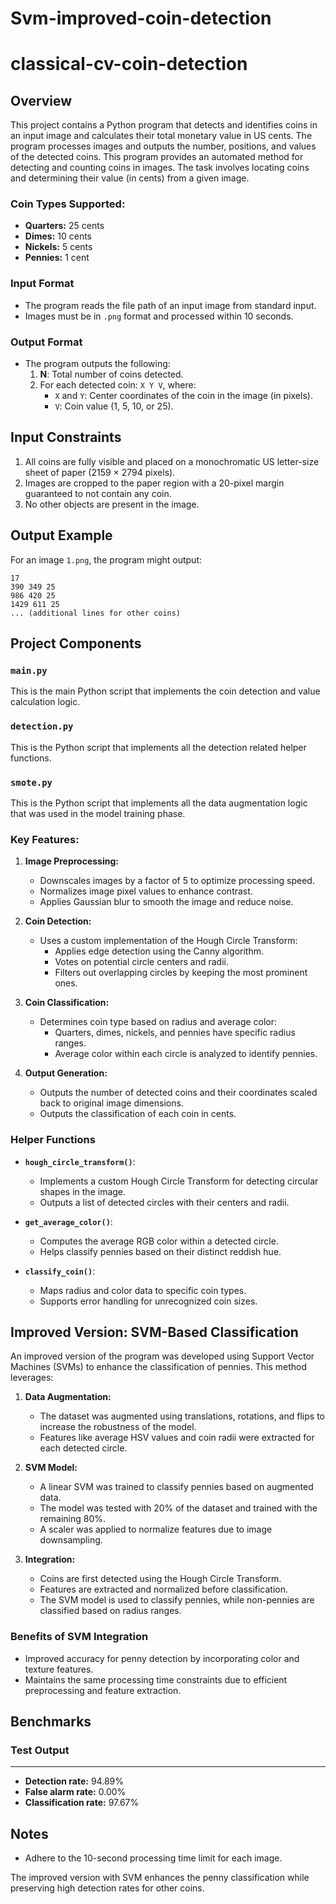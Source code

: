# Svm-improved-coin-detection
# classical-cv-coin-detection

## Overview
This project contains a Python program that detects and identifies coins in an input image and calculates their total monetary value in US cents. The program processes images and outputs the number, positions, and values of the detected coins. This program provides an automated method for detecting and counting coins in images. The task involves locating coins and determining their value (in cents) from a given image.

### Coin Types Supported:
- **Quarters:** 25 cents
- **Dimes:** 10 cents
- **Nickels:** 5 cents
- **Pennies:** 1 cent

### Input Format
- The program reads the file path of an input image from standard input.
- Images must be in `.png` format and processed within 10 seconds.

### Output Format
- The program outputs the following:
  1. **N**: Total number of coins detected.
  2. For each detected coin: `X Y V`, where:
     - `X` and `Y`: Center coordinates of the coin in the image (in pixels).
     - `V`: Coin value (1, 5, 10, or 25).

## Input Constraints
1. All coins are fully visible and placed on a monochromatic US letter-size sheet of paper (2159 × 2794 pixels).
2. Images are cropped to the paper region with a 20-pixel margin guaranteed to not contain any coin.
3. No other objects are present in the image.

## Output Example
For an image `1.png`, the program might output:

```
17
390 349 25
986 420 25
1429 611 25
... (additional lines for other coins)
```

## Project Components

### `main.py`
This is the main Python script that implements the coin detection and value calculation logic.

### `detection.py`
This is the Python script that implements all the detection related helper functions.

### `smote.py`
This is the Python script that implements all the data augmentation logic that was used in the model training phase.

### Key Features:
1. **Image Preprocessing:**
   - Downscales images by a factor of 5 to optimize processing speed.
   - Normalizes image pixel values to enhance contrast.
   - Applies Gaussian blur to smooth the image and reduce noise.

2. **Coin Detection:**
   - Uses a custom implementation of the Hough Circle Transform:
     - Applies edge detection using the Canny algorithm.
     - Votes on potential circle centers and radii.
     - Filters out overlapping circles by keeping the most prominent ones.

3. **Coin Classification:**
   - Determines coin type based on radius and average color:
     - Quarters, dimes, nickels, and pennies have specific radius ranges.
     - Average color within each circle is analyzed to identify pennies.

4. **Output Generation:**
   - Outputs the number of detected coins and their coordinates scaled back to original image dimensions.
   - Outputs the classification of each coin in cents.

### Helper Functions
- **`hough_circle_transform()`**:
  - Implements a custom Hough Circle Transform for detecting circular shapes in the image.
  - Outputs a list of detected circles with their centers and radii.

- **`get_average_color()`**:
  - Computes the average RGB color within a detected circle.
  - Helps classify pennies based on their distinct reddish hue.

- **`classify_coin()`**:
  - Maps radius and color data to specific coin types.
  - Supports error handling for unrecognized coin sizes.

## Improved Version: SVM-Based Classification
An improved version of the program was developed using Support Vector Machines (SVMs) to enhance the classification of pennies. This method leverages:

1. **Data Augmentation:**
   - The dataset was augmented using translations, rotations, and flips to increase the robustness of the model.
   - Features like average HSV values and coin radii were extracted for each detected circle.

2. **SVM Model:**
   - A linear SVM was trained to classify pennies based on augmented data.
   - The model was tested with 20% of the dataset and trained with the remaining 80%.
   - A scaler was applied to normalize features due to image downsampling.

3. **Integration:**
   - Coins are first detected using the Hough Circle Transform.
   - Features are extracted and normalized before classification.
   - The SVM model is used to classify pennies, while non-pennies are classified based on radius ranges.

### Benefits of SVM Integration
- Improved accuracy for penny detection by incorporating color and texture features.
- Maintains the same processing time constraints due to efficient preprocessing and feature extraction.

## Benchmarks
### Test Output
----------------------------------------
- **Detection rate:** 94.89%
- **False alarm rate:** 0.00%
- **Classification rate:** 97.67%

## Notes
- Adhere to the 10-second processing time limit for each image.

The improved version with SVM enhances the penny classification while preserving high detection rates for other coins.


